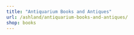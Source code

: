 ```yaml
---
title: "Antiquarium Books and Antiques"
url: /ashland/antiquarium-books-and-antiques/
shop: books
---
```

